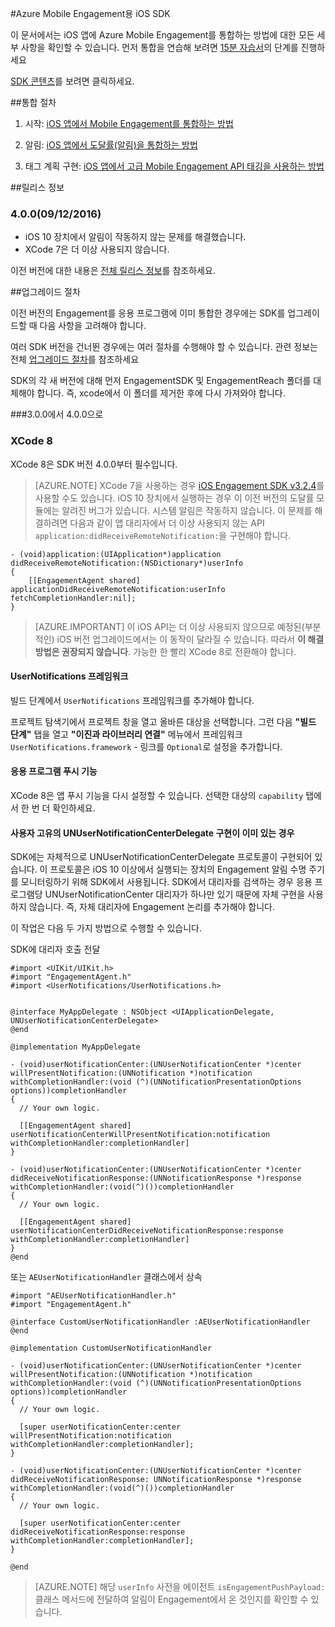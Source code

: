<properties
	pageTitle="Azure Mobile Engagement iOS SDK 개요 | Microsoft Azure"
	description="Azure Mobile Engagement용 iOS SDK의 최신 업데이트 및 절차"
	services="mobile-engagement"
	documentationCenter="mobile"
	authors="piyushjo"
	manager="erikre"
	editor="" />

<tags
	ms.service="mobile-engagement"
	ms.workload="mobile"
	ms.tgt_pltfrm="mobile-ios"
	ms.devlang="objective-c"
	ms.topic="article"
	ms.date="09/14/2016"
	ms.author="piyushjo" />

#Azure Mobile Engagement용 iOS SDK

이 문서에서는 iOS 앱에 Azure Mobile Engagement를 통합하는 방법에 대한 모든 세부 사항을 확인할 수 있습니다. 먼저 통합을 연습해 보려면 [15분 자습서](mobile-engagement-ios-get-started.md)의 단계를 진행하세요

[SDK 콘텐츠](mobile-engagement-ios-sdk-content.md)를 보려면 클릭하세요.

##통합 절차
1. 시작: [iOS 앱에서 Mobile Engagement를 통합하는 방법](mobile-engagement-ios-integrate-engagement.md)

2. 알림: [iOS 앱에서 도달률(알림)을 통합하는 방법](mobile-engagement-ios-integrate-engagement-reach.md)

3. 태그 계획 구현: [iOS 앱에서 고급 Mobile Engagement API 태깅을 사용하는 방법](mobile-engagement-ios-use-engagement-api.md)


##릴리스 정보

### 4\.0.0(09/12/2016)

-   iOS 10 장치에서 알림이 작동하지 않는 문제를 해결했습니다.
-   XCode 7은 더 이상 사용되지 않습니다.

이전 버전에 대한 내용은 [전체 릴리스 정보](mobile-engagement-ios-release-notes.md)를 참조하세요.

##업그레이드 절차

이전 버전의 Engagement를 응용 프로그램에 이미 통합한 경우에는 SDK를 업그레이드할 때 다음 사항을 고려해야 합니다.

여러 SDK 버전을 건너뛴 경우에는 여러 절차를 수행해야 할 수 있습니다. 관련 정보는 전체 [업그레이드 절차](mobile-engagement-ios-upgrade-procedure.md)를 참조하세요

SDK의 각 새 버전에 대해 먼저 EngagementSDK 및 EngagementReach 폴더를 대체해야 합니다. 즉, xcode에서 이 폴더를 제거한 후에 다시 가져와야 합니다.

###3\.0.0에서 4.0.0으로

### XCode 8
XCode 8은 SDK 버전 4.0.0부터 필수입니다.

> [AZURE.NOTE] XCode 7을 사용하는 경우 [iOS Engagement SDK v3.2.4](https://aka.ms/r6oouh)를 사용할 수도 있습니다. iOS 10 장치에서 실행하는 경우 이 이전 버전의 도달률 모듈에는 알려진 버그가 있습니다. 시스템 알림은 작동하지 않습니다. 이 문제를 해결하려면 다음과 같이 앱 대리자에서 더 이상 사용되지 않는 API `application:didReceiveRemoteNotification:`을 구현해야 합니다.

	- (void)application:(UIApplication*)application
	didReceiveRemoteNotification:(NSDictionary*)userInfo
	{
	    [[EngagementAgent shared] applicationDidReceiveRemoteNotification:userInfo fetchCompletionHandler:nil];
	}

> [AZURE.IMPORTANT] 이 iOS API는 더 이상 사용되지 않으므로 예정된(부분적인) iOS 버전 업그레이드에서는 이 동작이 달라질 수 있습니다. 따라서 **이 해결 방법은 권장되지 않습니다**. 가능한 한 빨리 XCode 8로 전환해야 합니다.

#### UserNotifications 프레임워크
빌드 단계에서 `UserNotifications` 프레임워크를 추가해야 합니다.

프로젝트 탐색기에서 프로젝트 창을 열고 올바른 대상을 선택합니다. 그런 다음 **"빌드 단계"** 탭을 열고 **"이진과 라이브러리 연결"** 메뉴에서 프레임워크 `UserNotifications.framework` - 링크를 `Optional`로 설정을 추가합니다.

#### 응용 프로그램 푸시 기능
XCode 8은 앱 푸시 기능을 다시 설정할 수 있습니다. 선택한 대상의 `capability` 탭에서 한 번 더 확인하세요.

#### 사용자 고유의 UNUserNotificationCenterDelegate 구현이 이미 있는 경우

SDK에는 자체적으로 UNUserNotificationCenterDelegate 프로토콜이 구현되어 있습니다. 이 프로토콜은 iOS 10 이상에서 실행되는 장치의 Engagement 알림 수명 주기를 모니터링하기 위해 SDK에서 사용됩니다. SDK에서 대리자를 검색하는 경우 응용 프로그램당 UNUserNotificationCenter 대리자가 하나만 있기 때문에 자체 구현을 사용하지 않습니다. 즉, 자체 대리자에 Engagement 논리를 추가해야 합니다.

이 작업은 다음 두 가지 방법으로 수행할 수 있습니다.

SDK에 대리자 호출 전달

	#import <UIKit/UIKit.h>
	#import "EngagementAgent.h"
	#import <UserNotifications/UserNotifications.h>


	@interface MyAppDelegate : NSObject <UIApplicationDelegate, UNUserNotificationCenterDelegate>
	@end

	@implementation MyAppDelegate

	- (void)userNotificationCenter:(UNUserNotificationCenter *)center willPresentNotification:(UNNotification *)notification withCompletionHandler:(void (^)(UNNotificationPresentationOptions options))completionHandler
	{
	  // Your own logic.

	  [[EngagementAgent shared] userNotificationCenterWillPresentNotification:notification withCompletionHandler:completionHandler]
	}

	- (void)userNotificationCenter:(UNUserNotificationCenter *)center didReceiveNotificationResponse:(UNNotificationResponse *)response withCompletionHandler:(void(^)())completionHandler
	{
	  // Your own logic.

	  [[EngagementAgent shared] userNotificationCenterDidReceiveNotificationResponse:response withCompletionHandler:completionHandler]
	}
	@end

또는 `AEUserNotificationHandler` 클래스에서 상속

	#import "AEUserNotificationHandler.h"
	#import "EngagementAgent.h"

	@interface CustomUserNotificationHandler :AEUserNotificationHandler
	@end

	@implementation CustomUserNotificationHandler

	- (void)userNotificationCenter:(UNUserNotificationCenter *)center willPresentNotification:(UNNotification *)notification withCompletionHandler:(void (^)(UNNotificationPresentationOptions options))completionHandler
	{
	  // Your own logic.

	  [super userNotificationCenter:center willPresentNotification:notification withCompletionHandler:completionHandler];
	}

	- (void)userNotificationCenter:(UNUserNotificationCenter *)center didReceiveNotificationResponse: UNNotificationResponse *)response withCompletionHandler:(void(^)())completionHandler
	{
	  // Your own logic.

	  [super userNotificationCenter:center didReceiveNotificationResponse:response withCompletionHandler:completionHandler];
	}

	@end

> [AZURE.NOTE] 해당 `userInfo` 사전을 에이전트 `isEngagementPushPayload:` 클래스 메서드에 전달하여 알림이 Engagement에서 온 것인지를 확인할 수 있습니다.

<!---HONumber=AcomDC_0921_2016-->